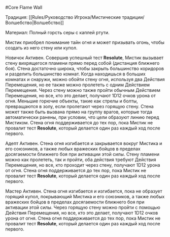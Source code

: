 #Core
Flame Wall

Традиция: [[Rules/Руководство Игрока/Мистические традиции/Волшебство|Волшебство]]

Материал: Полный горсть серы с каплей ртути.

Мистик приобрел понимание тайн огня и может призывать огонь, чтобы создать из него стену или купол.

Новичок Активен. Совершив успешный тест **Resolute**, Мистик вызывает стену вихрящегося пламени прямо перед собой (дистанция ближнего боя). Стена достаточно широка, чтобы закрыть большинство коридоров и разделить большинство комнат. Когда находишься в больших комнатах и снаружи, можно обойти стену огня, используя два Действия Перемещения, но ее также можно пролететь с одним Действием Перемещения. Через стену можно также пройти обычным Действием Перемещения, но все, кто это делает, получают 1D12 очков урона от огня. Меньшие горючие объекты, такие как стрелы и болты, превращаются в золу, если пролетают через горящую стену. Стена может также быть вызвана прямо на группу врагов, которые тогда автоматически ранены, при условии, что цели образуют линию перед Мистиком. Стена огня поддерживается до тех пор, пока Мистик не провалит тест **Resolute**, который делается один раз каждый ход после первого.

Адепт Активен. Стена огня изгибается и закрывается вокруг Мистика и его союзников, а также любых вражеских бойцов в пределах досягаемости ближнего боя при активации этой силы. Стену пламени можно как пролететь, так и пройти, оба действия требуют Действия Перемещения, но все, кто проходит через стену, получают 1D12 урона от огня. Стена огня поддерживается до тех пор, пока Мистик не провалит тест **Resolute**, который делается один раз каждый ход после первого.

Мастер Активен. Стена огня изгибается и изгибается, пока не образует горящий купол, покрывающий Мистика и его союзников, а также любых вражеских бойцов в пределах досягаемости ближнего боя при активации этой силы. Через горящую стену можно пройти с помощью Действия Перемещения, но все, кто это делает, получают 1D12 очков урона от огня. Стена огня поддерживается до тех пор, пока Мистик не провалит тест **Resolute**, который делается один раз каждый ход после первого.